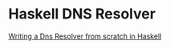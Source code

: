 # Haskell DNS Resolver

[Writing a Dns Resolver from scratch in Haskell](https://dhruv.fyi/blog/dns-resolver-from-scratch-in-haskell/)
